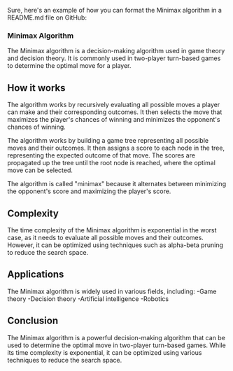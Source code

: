 Sure, here's an example of how you can format the Minimax algorithm in a README.md file on GitHub:

### Minimax Algorithm
The Minimax algorithm is a decision-making algorithm used in game theory and decision theory. It is commonly used in two-player turn-based games to determine the optimal move for a player.

## How it works
The algorithm works by recursively evaluating all possible moves a player can make and their corresponding outcomes. It then selects the move that maximizes the player's chances of winning and minimizes the opponent's chances of winning.

The algorithm works by building a game tree representing all possible moves and their outcomes. It then assigns a score to each node in the tree, representing the expected outcome of that move. The scores are propagated up the tree until the root node is reached, where the optimal move can be selected.

The algorithm is called "minimax" because it alternates between minimizing the opponent's score and maximizing the player's score.

## Complexity
The time complexity of the Minimax algorithm is exponential in the worst case, as it needs to evaluate all possible moves and their outcomes. However, it can be optimized using techniques such as alpha-beta pruning to reduce the search space.

## Applications
The Minimax algorithm is widely used in various fields, including:
-Game theory
-Decision theory
-Artificial intelligence
-Robotics

## Conclusion
The Minimax algorithm is a powerful decision-making algorithm that can be used to determine the optimal move in two-player turn-based games. While its time complexity is exponential, it can be optimized using various techniques to reduce the search space.
